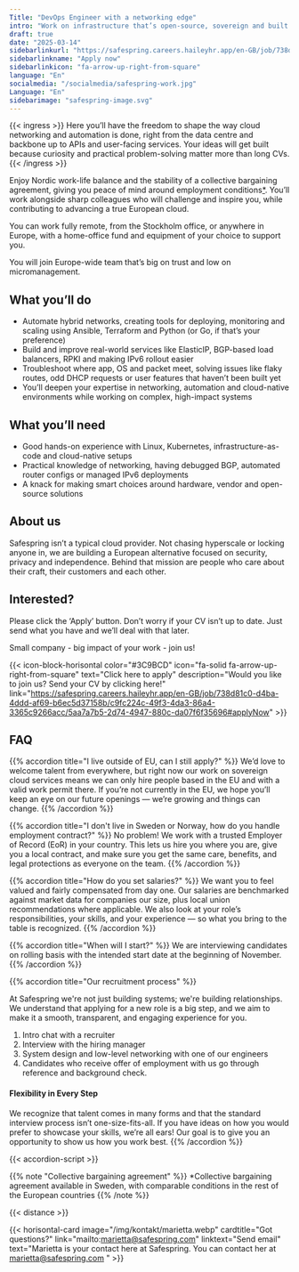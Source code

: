```yaml
---
Title: "DevOps Engineer with a networking edge"
intro: "Work on infrastructure that’s open-source, sovereign and built with sustainability in mind"
draft: true
date: "2025-03-14"
sidebarlinkurl: "https://safespring.careers.haileyhr.app/en-GB/job/738d81c0-d4ba-4ddd-af69-b6ec5d37158b/c9fc224c-49f3-4da3-86a4-3365c9266acc/5aa7a7b5-2d74-4947-880c-da07f6f35696#applyNow"
sidebarlinkname: "Apply now"
sidebarlinkicon: "fa-arrow-up-right-from-square"
language: "En"
socialmedia: "/socialmedia/safespring-work.jpg"
Language: "En"
sidebarimage: "safespring-image.svg"
---
```


{{< ingress >}}
Here you’ll have the freedom to shape the way cloud networking and automation is done, right from the data centre and backbone up to APIs and user-facing services. Your ideas will get built because curiosity and practical problem-solving matter more than long CVs.
{{< /ingress >}}

Enjoy Nordic work-life balance and the stability of a collective bargaining agreement, giving you peace of mind around employment conditions[*](#info). You’ll work alongside sharp colleagues who will challenge and inspire you, while contributing to advancing a true European cloud.

You can work fully remote, from the Stockholm office, or anywhere in Europe, with a home-office fund and equipment of your choice to support you.

You will join Europe-wide team that’s big on trust and low on micromanagement.

## What you’ll do

- Automate hybrid networks, creating tools for deploying, monitoring and scaling using Ansible, Terraform and Python (or Go, if that’s your preference)
- Build and improve real-world services like ElasticIP, BGP-based load balancers, RPKI and making IPv6 rollout easier
- Troubleshoot where app, OS and packet meet, solving issues like flaky routes, odd DHCP requests or user features that haven’t been built yet
- You’ll deepen your expertise in networking, automation and cloud-native environments while working on complex, high-impact systems  

## What you’ll need

- Good hands-on experience with Linux, Kubernetes, infrastructure-as-code and cloud-native setups
- Practical knowledge of networking, having debugged BGP, automated router configs or managed IPv6 deployments
- A knack for making smart choices around hardware, vendor and open-source solutions  

## About us

Safespring isn’t a typical cloud provider. Not chasing hyperscale or locking anyone in, we are building a European alternative focused on security, privacy and independence. Behind that mission are people who care about their craft, their customers and each other.

## Interested?

Please click the ‘Apply’ button. Don’t worry if your CV isn’t up to date. Just send what you have and we’ll deal with that later.

Small company - big impact of your work - join us!

{{< icon-block-horisontal color="#3C9BCD" icon="fa-solid fa-arrow-up-right-from-square" text="Click here to apply" description="Would you like to join us? Send your CV by clicking here!" link="https://safespring.careers.haileyhr.app/en-GB/job/738d81c0-d4ba-4ddd-af69-b6ec5d37158b/c9fc224c-49f3-4da3-86a4-3365c9266acc/5aa7a7b5-2d74-4947-880c-da07f6f35696#applyNow" >}}


## FAQ

{{% accordion title="I live outside of EU, can I still apply?" %}}
We’d love to welcome talent from everywhere, but right now our work on sovereign cloud services means we can only hire people based in the EU and with a valid work permit there. If you’re not currently in the EU, we hope you’ll keep an eye on our future openings — we’re growing and things can change.
{{% /accordion %}}

{{% accordion title="I don't live in Sweden or Norway, how do you handle employment contract?" %}}
No problem! We work with a trusted Employer of Record (EoR) in your country. This lets us hire you where you are, give you a local contract, and make sure you get the same care, benefits, and legal protections as everyone on the team.
{{% /accordion %}}

{{% accordion title="How do you set salaries?" %}}
We want you to feel valued and fairly compensated from day one. Our salaries are benchmarked against market data for companies our size, plus local union recommendations where applicable. We also look at your role’s responsibilities, your skills, and your experience — so what you bring to the table is recognized.
{{% /accordion %}}

{{% accordion title="When will I start?" %}}
We are interviewing candidates on rolling basis with the intended start date at the beginning of November.
{{% /accordion %}}

{{% accordion title="Our recruitment process" %}}

At Safespring we're not just building systems; we're building relationships. We understand that applying for a new role is a big step, and we aim to make it a smooth, transparent, and engaging experience for you.

1. Intro chat with a recruiter 
1. Interview with the hiring manager 
1. System design and low-level networking with one of our engineers
1. Candidates who receive offer of employment with us go through reference and background check. 
 
#### Flexibility in Every Step
We recognize that talent comes in many forms and that the standard interview process isn’t one-size-fits-all. If you have ideas on how you would prefer to showcase your skills, we’re all ears! Our goal is to give you an opportunity to show us how you work best.
{{% /accordion %}}

{{< accordion-script >}}

<div id="info"></div>
{{% note "Collective bargaining agreement" %}}
 *Collective bargaining agreement available in Sweden, with comparable conditions in the rest of the European countries 
 {{% /note %}}

{{< distance >}}

{{< horisontal-card image="/img/kontakt/marietta.webp" cardtitle="Got questions?" link="mailto:marietta@safespring.com" linktext="Send email" text="Marietta is your contact here at Safespring. You can contact her at marietta@safespring.com " >}}
